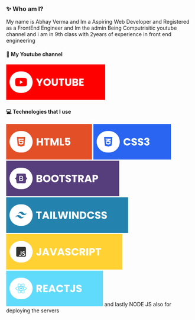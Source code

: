 ### ✨ Who am I?
My name is Abhay Verma and Im a Aspiring Web Developer and Registered as a FrontEnd Engineer and Im the admin Being Computrisitic youtube channel and i am in 9th class with 2years of experience in front end engineering

#### 🔗 My Youtube channel
[![YouTube](./youtube.svg)](https://www.youtube.com/channel/UCHaTfEKNEsaq4t_BtXkBkdw)

#### 💻 Technologies that I use
![HTML5](./html.svg) ![CSS3](./css.svg) ![Bootstrap](./bootstrap.svg) ![TailwindCSS](./tailwind.svg) ![JavaScript](./javascript.svg) ![React](./react.svg) and lastly NODE JS also for deploying the servers
